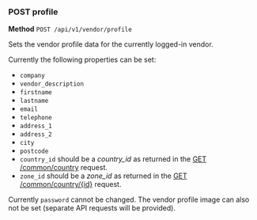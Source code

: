 ### POST profile ###

**Method** `POST /api/v1/vendor/profile`

Sets the vendor profile data for the currently logged-in vendor.

Currently the following properties can be set:

* `company`
* `vendor_description`
* `firstname`
* `lastname`
* `email`
* `telephone`
* `address_1`
* `address_2`
* `city`
* `postcode`
* `country_id` should be a *country_id* as returned in the [GET /common/country](http://oc2-demo.opencartapi.com/docs/v1/API_Resources/Common/GET_country.html) request.
* `zone_id` should be a *zone_id* as returned in the [GET /common/country/{id}](http://oc2-demo.opencartapi.com/docs/v1/API_Resources/Common/GET_country[s]%7Bid%7D.html) request.

Currently `password` cannot be changed. The vendor profile image can also
not be set (separate API requests will be provided).
